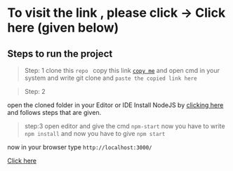 # To visit the link , please click -> Click here (given below)
## Steps to run the project
>Step: 1
clone this `repo ` copy this link <a href="https://github.com/ankur-lakhmara/react-crypto-app.git">`copy me`</a> and open cmd in your system and write git clone and `paste the copied link here`

>Step: 2

open the cloned folder in your Editor or IDE
Install NodeJS by <a href="https://nodejs.org/en/download/">clicking here</a>
and follows steps that are given.

>step:3
open editor and give the cmd `npm-start`
now you have to write `npm install` and now you have to give `npm start`

now in your browser type `http://localhost:3000/` 

<a href="https://crypto-react-app0.netlify.app/">Click here</a>
